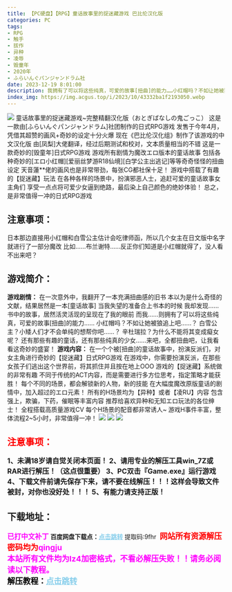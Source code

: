 ```yaml
---
title: 【PC硬盘】【RPG】童话故事里的捉迷藏游戏 巴比伦汉化版
categories: PC
tags:
- RPG
- 触手
- 拔作
- 异种
- 凌辱
- 毁童年
- 2020年
- ふらいんぐパンジャンドラム社
date: 2023-12-19 8:01:00
description: 我拥有了可以将这些纯真，可爱的故事[扭曲]的能力……小红帽吗？不如让她被狼追上吧……？白雪公主？小矮人们才不会单纯的想帮你吧……？辛杜瑞拉？为什么不能将其变成癡女呢？还有那些有趣的童话，还有那些纯真的少女……来吧，全都扭曲吧，让我看看这奇妙的盛宴！
index_img: https://img.acgus.top/i/2023/10/43332ba1f2193050.webp
---
```

![](https://img.acgus.top/i/2023/10/43332ba1f2193050.webp)
童话故事里的捉迷藏游戏~完整精翻汉化版（おとぎばなしの鬼ごっこ）
这是一款由[ふらいんぐパンジャンドラム]社团制作的日式RPG游戏
发售于今年4月，凭借其超赞的画风+奇妙的设定十分火爆
现在《巴比伦汉化组》制作了该游戏的中文汉化版
由[凤梨]大佬翻译，经过后期测试和校对，文本质量相当的不错
这是一款奇妙的[毁童年]日式RPG游戏
游戏所有剧情为魔改エロ版本的童话故事
包括各种奇妙的[エロ小红帽][爱丽丝梦游R18仙境][白学公主出逃记]等等奇奇怪怪的扭曲设定
天音蓮**佬的画风也是非常带劲，每张CG都社保十足！
游戏中搭载了有趣的【捉迷藏】玩法
在各种各样的场景中，扮演邪恶人士，追赶可爱的童话故事女主角们
享受一点点将可爱少女逼到绝路，最后染上自己颜色的绝妙体验！
总之，是非常值得一冲的日式RPG游戏

## 注意事项：
日本那边直接用小红帽和白雪公主估计会吃律师函，所以几个女主在日文版中名字就进行了一部分魔改
比如……布兰谢特……反正你们知道是小红帽就得了，没人看不出来吧？

## 游戏简介：
**游戏剧情：**
在一次意外中，我翻开了一本充满扭曲感的旧书
本以为是什么奇怪的文献，结果居然是一本[童话故事]
当我失望的准备合上书本的时候
我却发现……书中的故事，居然活灵活现的呈现在了我的眼前
而我……则拥有了可以将这些纯真，可爱的故事[扭曲]的能力……
小红帽吗？不如让她被狼追上吧……？
白雪公主？小矮人们才不会单纯的想帮你吧……？
辛杜瑞拉？为什么不能将其变成癡女呢？
还有那些有趣的童话，还有那些纯真的少女……来吧，全都扭曲吧，让我看看这奇妙的盛宴！
**游戏内容：**
在一个个被[扭曲]的童话故事中，扮演反派们，对女主角进行奇妙的【捉迷藏】日式RPG游戏
在游戏中，你需要扮演反派，在那些女孩子们逃出这个世界前，将其抓住并且按在地上OOO
游戏的【捉迷藏】系统做的非常有趣
不同于传统的ACT内容，而是需要进行多方位思考，指定策略才能获胜！
每个不同的场景，都会解锁新的人物，新的技能
在大幅度魔改原版童话的剧情中，加入超过的エロ元素！
所有的H场景均为【异种】或者【凌RU】内容
包含强上，欺骗，下药，催眠等丰富内容
推荐给喜欢异种和无知エロ玩法的各位绅士！
全程搭载高质量游戏CV
每个H场景的配音都非常诱人~
游戏H事件丰富，整体流程2~5小时，非常值得一冲！
![](https://img.acgus.top/i/2023/10/e99ea0aec5193059.webp)
![](https://img.acgus.top/i/2023/10/a2f6c02542193056.webp)
![](https://img.acgus.top/i/2023/10/41fb372c87193053.webp)






## <font color=#FF0000 >注意事项：</font>
<font size=3><b>1、未满18岁请自觉关闭本页面！
2、请用专业的解压工具win_7Z或RAR进行解压！（这点很重要）
3、PC双击『Game.exe』运行游戏
4、下载文件前请先保存下来，请不要在线解压！！！这样会导致文件被封，对你也没好处！！！
5、有能力请支持正版！</b></font>

## 下载地址：
<font color=#FF00FF size=3><b>已打中文补丁</b></font>
<b>百度网盘下载点：</b><a href="https://pan.baidu.com/s/1zBfIgtWC_Os4Pd1DQCz_1w?pwd=9fhr" style="color: #87CEEB;"><b>点击跳转</b></a> 提取码:9fhr
<a style="padding: 0" href="https://post.qingju.org/AD/"><img style="max-width:100%" src="https://img.acgus.top/i/2024/07/478f689b8021d8d499ab43d21acf137a.gif" alt=""></a>
<b><font color=#FF0000 size=4>网站所有资源解压密码均为</b></font><b><font color=#FF00FF size=4>qingju</font><font color=#FF0000 ></font></b><br><b><font color=#FF00FF size=4>本站所有文件均为lz4加密格式，不看必解压失败！！请务必阅读以下教程。</b></font><br><b><font color=#000 size=4>解压教程：</b><a href="https://post.qingju.org/tutorial/000/" style="color: #87CEEB;"><b>点击跳转</b></a>
